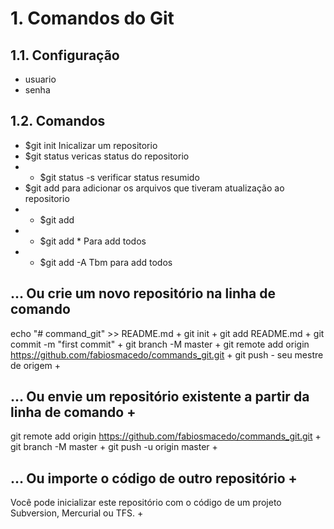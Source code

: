 
# 1. Comandos do Git

## 1.1. Configuração

 - usuario
 - senha

## 1.2. Comandos

 - $git init Inicalizar um repositorio
 - $git status vericas status do repositorio
 - - $git status -s verificar status resumido
 - $git add para adicionar os arquivos que tiveram atualização ao repositorio
 - - $git add <nome do arquivo> 
 - - $git add * Para add todos
 - - $git add -A Tbm para add todos





## … Ou crie um novo repositório na linha de comando
echo "# command_git" >> README.md  +
git init  +
git add README.md  +
git commit -m "first commit"  +
git branch -M master  +
git remote add origin https://github.com/fabiosmacedo/commands_git.git  +
git push - seu mestre de origem  +
## … Ou envie um repositório existente a partir da linha de comando  +
git remote add origin https://github.com/fabiosmacedo/commands_git.git  +
git branch -M master  +
git push -u origin master  +
## … Ou importe o código de outro repositório  +
Você pode inicializar este repositório com o código de um projeto Subversion, Mercurial ou TFS.  +
